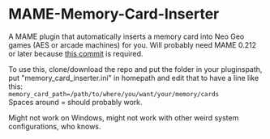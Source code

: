# MAME-Memory-Card-Inserter

A MAME plugin that automatically inserts a memory card into Neo Geo games (AES or arcade machines) for you. Will probably need MAME 0.212 or later because [this commit](https://github.com/mamedev/mame/commit/cd6cd78dbe66332548eca2a259be5f767b5e68fd#diff-74ebee72075f3aa1030503e70e0a6602) is required.  

To use this, clone/download the repo and put the folder in your pluginspath, put "memory_card_inserter.ini" in homepath and edit that to have a line like this:  
`memory_card_path=/path/to/where/you/want/your/memory/cards`  
Spaces around = should probably work.  

Might not work on Windows, might not work with other weird system configurations, who knows.
